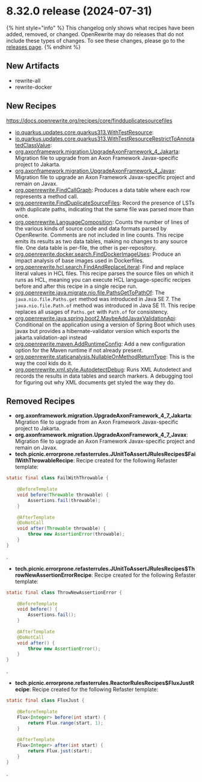 # 8.32.0 release (2024-07-31)

{% hint style="info" %}
This changelog only shows what recipes have been added, removed, or changed. OpenRewrite may do releases that do not include these types of changes. To see these changes, please go to the [releases page](https://github.com/openrewrite/rewrite/releases).
{% endhint %}

## New Artifacts
* rewrite-all
* rewrite-docker

## New Recipes

https://docs.openrewrite.org/recipes/core/findduplicatesourcefiles

* [io.quarkus.updates.core.quarkus313.WithTestResource](https://docs.openrewrite.org/recipes/io/quarkus/updates/core/quarkus313/withtestresource):  
* [io.quarkus.updates.core.quarkus313.WithTestResourceRestrictToAnnotatedClassValue](https://docs.openrewrite.org/recipes/io/quarkus/updates/core/quarkus313/withtestresourcerestricttoannotatedclassvalue):  
* [org.axonframework.migration.UpgradeAxonFramework_4_Jakarta](https://docs.openrewrite.org/recipes/org/axonframework/migration/upgradeaxonframework_4_jakarta): Migration file to upgrade from an Axon Framework Javax-specific project to Jakarta. 
* [org.axonframework.migration.UpgradeAxonFramework_4_Javax](https://docs.openrewrite.org/recipes/org/axonframework/migration/upgradeaxonframework_4_javax): Migration file to upgrade an Axon Framework Javax-specific project and remain on Javax. 
* [org.openrewrite.FindCallGraph](https://docs.openrewrite.org/recipes/core/findcallgraph): Produces a data table where each row represents a method call. 
* [org.openrewrite.FindDuplicateSourceFiles](https://docs.openrewrite.org/recipes/core/findduplicatesourcefiles): Record the presence of LSTs with duplicate paths, indicating that the same file was parsed more than once. 
* [org.openrewrite.LanguageComposition](https://docs.openrewrite.org/recipes/core/languagecomposition): Counts the number of lines of the various kinds of source code and data formats parsed by OpenRewrite. Comments are not included in line counts. This recipe emits its results as two data tables, making no changes to any source file. One data table is per-file, the other is per-repository. 
* [org.openrewrite.docker.search.FindDockerImageUses](https://docs.openrewrite.org/recipes/docker/search/finddockerimageuses): Produce an impact analysis of base images used in Dockerfiles. 
* [org.openrewrite.hcl.search.FindAndReplaceLiteral](https://docs.openrewrite.org/recipes/hcl/search/findandreplaceliteral): Find and replace literal values in HCL files. This recipe parses the source files on which it runs as HCL, meaning you can execute HCL language-specific recipes before and after this recipe in a single recipe run. 
* [org.openrewrite.java.migrate.nio.file.PathsGetToPathOf](https://docs.openrewrite.org/recipes/java/migrate/nio/file/pathsgettopathof): The `java.nio.file.Paths.get` method was introduced in Java SE 7. The `java.nio.file.Path.of` method was introduced in Java SE 11. This recipe replaces all usages of `Paths.get` with `Path.of` for consistency. 
* [org.openrewrite.java.spring.boot2.MaybeAddJavaxValidationApi](https://docs.openrewrite.org/recipes/java/spring/boot2/maybeaddjavaxvalidationapi): Conditional on the application using a version of Spring Boot which uses javax but provides a hibernate-validator version which exports the jakarta.validation-api instead 
* [org.openrewrite.maven.AddRuntimeConfig](https://docs.openrewrite.org/recipes/maven/addruntimeconfig): Add a new configuration option for the Maven runtime if not already present. 
* [org.openrewrite.staticanalysis.NullableOnMethodReturnType](https://docs.openrewrite.org/recipes/staticanalysis/nullableonmethodreturntype): This is the way the cool kids do it. 
* [org.openrewrite.xml.style.AutodetectDebug](https://docs.openrewrite.org/recipes/xml/style/autodetectdebug): Runs XML Autodetect and records the results in data tables and search markers. A debugging tool for figuring out why XML documents get styled the way they do. 

## Removed Recipes

* **org.axonframework.migration.UpgradeAxonFramework_4_7_Jakarta**: Migration file to upgrade from an Axon Framework Javax-specific project to Jakarta. 
* **org.axonframework.migration.UpgradeAxonFramework_4_7_Javax**: Migration file to upgrade an Axon Framework Javax-specific project and remain on Javax. 
* **tech.picnic.errorprone.refasterrules.JUnitToAssertJRulesRecipes$FailWithThrowableRecipe**: Recipe created for the following Refaster template:
```java
static final class FailWithThrowable {
    
    @BeforeTemplate
    void before(Throwable throwable) {
        Assertions.fail(throwable);
    }
    
    @AfterTemplate
    @DoNotCall
    void after(Throwable throwable) {
        throw new AssertionError(throwable);
    }
}
```
. 
* **tech.picnic.errorprone.refasterrules.JUnitToAssertJRulesRecipes$ThrowNewAssertionErrorRecipe**: Recipe created for the following Refaster template:
```java
static final class ThrowNewAssertionError {
    
    @BeforeTemplate
    void before() {
        Assertions.fail();
    }
    
    @AfterTemplate
    @DoNotCall
    void after() {
        throw new AssertionError();
    }
}
```
. 
* **tech.picnic.errorprone.refasterrules.ReactorRulesRecipes$FluxJustRecipe**: Recipe created for the following Refaster template:
```java
static final class FluxJust {
    
    @BeforeTemplate
    Flux<Integer> before(int start) {
        return Flux.range(start, 1);
    }
    
    @AfterTemplate
    Flux<Integer> after(int start) {
        return Flux.just(start);
    }
}
```
. 

